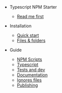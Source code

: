 
* Typescript NPM Starter
  - [Read me first](README.md)

* Installation
  - [Quick start](install/quick-start.md)
  - [Files & folders](install/files-and-folders.md)

* Guide
  - [NPM Scripts](guide/npm-scripts.md)
  - [Typescript](guide/typescript.md)
  - [Tests and dev](guide/tests.md)
  - [Documentation](guide/documentation.md)
  - [Ignores files](guide/ignore.md)
  - [Publishing](guide/publishing.md)